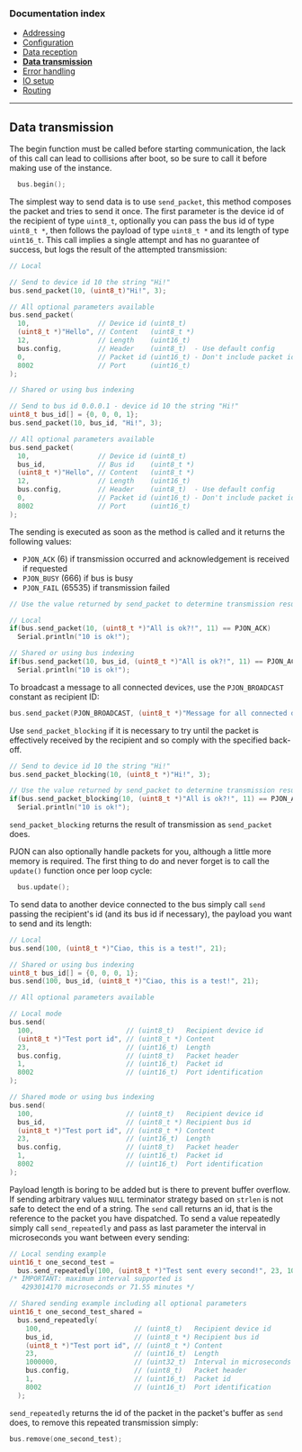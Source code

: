 
### Documentation index
- [Addressing](/documentation/addressing.md)
- [Configuration](/documentation/configuration.md)
- [Data reception](/documentation/data-reception.md)
- **[Data transmission](/documentation/data-transmission.md)**
- [Error handling](/documentation/error-handling.md)
- [IO setup](/documentation/io-setup.md)
- [Routing](/documentation/routing.md)

---

## Data transmission
The begin function must be called before starting communication, the lack of this call can lead to collisions after boot, so be sure to call it before making use of the instance.
```cpp  
  bus.begin();
```
The simplest way to send data is to use `send_packet`, this method composes the packet and tries to send it once. The first parameter is the device id of the recipient of type `uint8_t`, optionally you can pass the bus id of type `uint8_t *`, then follows the payload of type `uint8_t *` and its length of type `uint16_t`. This call implies a single attempt and has no guarantee of success, but logs the result of the attempted transmission:
```cpp
// Local

// Send to device id 10 the string "Hi!"
bus.send_packet(10, (uint8_t)"Hi!", 3);

// All optional parameters available
bus.send_packet(
  10,                 // Device id (uint8_t)
  (uint8_t *)"Hello", // Content   (uint8_t *)
  12,                 // Length    (uint16_t)
  bus.config,         // Header    (uint8_t)  - Use default config
  0,                  // Packet id (uint16_t) - Don't include packet id
  8002                // Port      (uint16_t)
);

// Shared or using bus indexing

// Send to bus id 0.0.0.1 - device id 10 the string "Hi!"
uint8_t bus_id[] = {0, 0, 0, 1};
bus.send_packet(10, bus_id, "Hi!", 3);

// All optional parameters available
bus.send_packet(
  10,                 // Device id (uint8_t)
  bus_id,             // Bus id    (uint8_t *)
  (uint8_t *)"Hello", // Content   (uint8_t *)
  12,                 // Length    (uint16_t)
  bus.config,         // Header    (uint8_t)  - Use default config
  0,                  // Packet id (uint16_t) - Don't include packet id
  8002                // Port      (uint16_t)
);
```
The sending is executed as soon as the method is called and it returns the following values:
- `PJON_ACK` (6) if transmission occurred and acknowledgement is received if requested
- `PJON_BUSY` (666) if bus is busy
- `PJON_FAIL` (65535) if transmission failed

```cpp
// Use the value returned by send_packet to determine transmission result

// Local
if(bus.send_packet(10, (uint8_t *)"All is ok?!", 11) == PJON_ACK)
  Serial.println("10 is ok!");

// Shared or using bus indexing
if(bus.send_packet(10, bus_id, (uint8_t *)"All is ok?!", 11) == PJON_ACK)
  Serial.println("10 is ok!");
```

To broadcast a message to all connected devices, use the `PJON_BROADCAST` constant as recipient ID:
```cpp
bus.send_packet(PJON_BROADCAST, (uint8_t *)"Message for all connected devices.", 34);
```

Use `send_packet_blocking` if it is necessary to try until the packet is effectively received by the recipient and so comply with the specified back-off.
```cpp
// Send to device id 10 the string "Hi!"
bus.send_packet_blocking(10, (uint8_t *)"Hi!", 3);

// Use the value returned by send_packet to determine transmission result
if(bus.send_packet_blocking(10, (uint8_t *)"All is ok?!", 11) == PJON_ACK)
  Serial.println("10 is ok!");
```
`send_packet_blocking` returns the result of transmission as `send_packet` does.

PJON can also optionally handle packets for you, although a little more memory is required. The first thing to do and never forget is to call the `update()` function once per loop cycle:
```cpp  
  bus.update();
```
To send data to another device connected to the bus simply call `send` passing the recipient's id (and its bus id if necessary), the payload you want to send and its length:
```cpp
// Local
bus.send(100, (uint8_t *)"Ciao, this is a test!", 21);

// Shared or using bus indexing
uint8_t bus_id[] = {0, 0, 0, 1};
bus.send(100, bus_id, (uint8_t *)"Ciao, this is a test!", 21);

// All optional parameters available

// Local mode
bus.send(
  100,                       // (uint8_t)   Recipient device id
  (uint8_t *)"Test port id", // (uint8_t *) Content
  23,                        // (uint16_t)  Length
  bus.config,                // (uint8_t)   Packet header
  1,                         // (uint16_t)  Packet id
  8002                       // (uint16_t)  Port identification
);

// Shared mode or using bus indexing
bus.send(
  100,                       // (uint8_t)   Recipient device id
  bus_id,                    // (uint8_t *) Recipient bus id
  (uint8_t *)"Test port id", // (uint8_t *) Content
  23,                        // (uint16_t)  Length
  bus.config,                // (uint8_t)   Packet header
  1,                         // (uint16_t)  Packet id
  8002                       // (uint16_t)  Port identification
);

```
Payload length is boring to be added but is there to prevent buffer overflow. If sending arbitrary values `NULL` terminator strategy based on `strlen` is not safe to detect the end of a string. The `send` call returns an id, that is the reference to the packet you have dispatched. To send a value repeatedly simply call `send_repeatedly` and pass as last parameter the interval in microseconds you want between every sending:
```cpp
// Local sending example
uint16_t one_second_test =
  bus.send_repeatedly(100, (uint8_t *)"Test sent every second!", 23, 1000000);
/* IMPORTANT: maximum interval supported is
   4293014170 microseconds or 71.55 minutes */

// Shared sending example including all optional parameters
uint16_t one_second_test_shared =
  bus.send_repeatedly(
    100,                       // (uint8_t)   Recipient device id
    bus_id,                    // (uint8_t *) Recipient bus id
    (uint8_t *)"Test port id", // (uint8_t *) Content
    23,                        // (uint16_t)  Length
    1000000,                   // (uint32_t)  Interval in microseconds
    bus.config,                // (uint8_t)   Packet header
    1,                         // (uint16_t)  Packet id
    8002                       // (uint16_t)  Port identification
  );
```
`send_repeatedly` returns the id of the packet in the packet's buffer as `send` does, to remove this repeated transmission simply:
```cpp
bus.remove(one_second_test);
```
